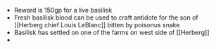 - Reward is 150gp for a live basilisk
- Fresh basilisk blood can be used to craft antidote for the son of [[Herberg chief Louis LeBlanc]] bitten by poisonus snake
- Basilisk has settled on one of the farms on west side of [[Herberg]]
-